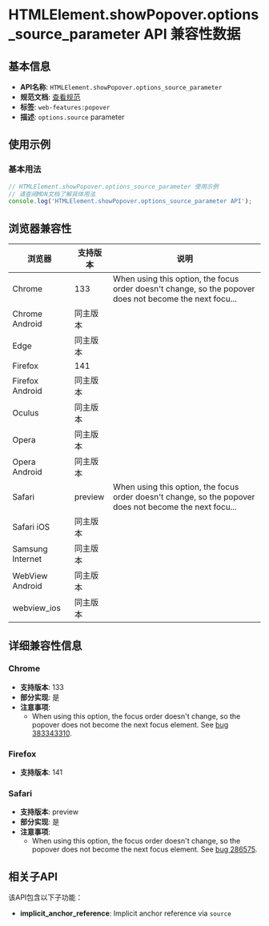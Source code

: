 # HTMLElement.showPopover.options_source_parameter API 兼容性数据

## 基本信息

- **API名称**: `HTMLElement.showPopover.options_source_parameter`
- **规范文档**: [查看规范](https://html.spec.whatwg.org/multipage/dom.html#dom-showpopoveroptions-source)
- **标签**: `web-features:popover`
- **描述**: `options.source` parameter

## 使用示例

### 基本用法

```javascript
// HTMLElement.showPopover.options_source_parameter 使用示例
// 请查阅MDN文档了解具体用法
console.log('HTMLElement.showPopover.options_source_parameter API');
```

## 浏览器兼容性

| 浏览器 | 支持版本 | 说明 |
|--------|----------|------|
| Chrome | 133 | When using this option, the focus order doesn't change, so the popover does not become the next focu... |
| Chrome Android | 同主版本 |  |
| Edge | 同主版本 |  |
| Firefox | 141 |  |
| Firefox Android | 同主版本 |  |
| Oculus | 同主版本 |  |
| Opera | 同主版本 |  |
| Opera Android | 同主版本 |  |
| Safari | preview | When using this option, the focus order doesn't change, so the popover does not become the next focu... |
| Safari iOS | 同主版本 |  |
| Samsung Internet | 同主版本 |  |
| WebView Android | 同主版本 |  |
| webview_ios | 同主版本 |  |

## 详细兼容性信息

### Chrome

- **支持版本**: 133
- **部分实现**: 是
- **注意事项**:
  - When using this option, the focus order doesn't change, so the popover does not become the next focus element. See [bug 383343310](https://crbug.com/383343310).

### Firefox

- **支持版本**: 141

### Safari

- **支持版本**: preview
- **部分实现**: 是
- **注意事项**:
  - When using this option, the focus order doesn't change, so the popover does not become the next focus element. See [bug 286575](https://webkit.org/b/286575).

## 相关子API

该API包含以下子功能：

- **implicit_anchor_reference**: Implicit anchor reference via `source`

